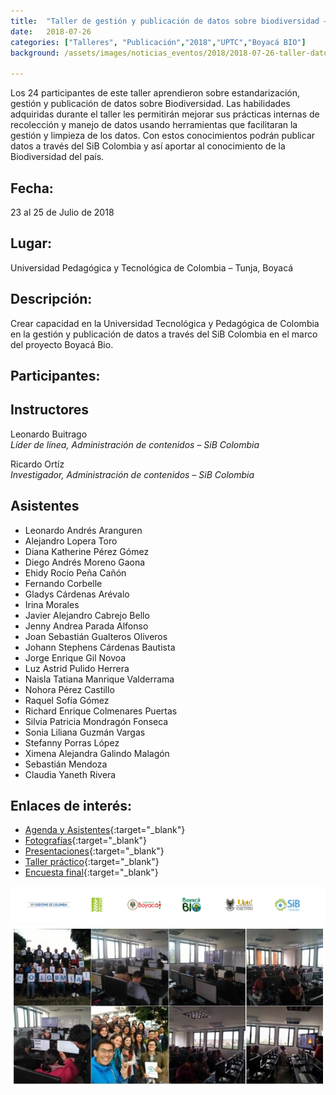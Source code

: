 ```yaml
---
title:  "Taller de gestión y publicación de datos sobre biodiversidad – UPTC – Boyacá BIO"
date:   2018-07-26
categories: ["Talleres", "Publicación","2018","UPTC","Boyacá BIO"]
background: /assets/images/noticias_eventos/2018/2018-07-26-taller-datos-uptc-boyaca-bio1.jpg

---
```


Los 24 participantes de este taller aprendieron sobre estandarización, gestión  y publicación de datos sobre Biodiversidad. Las habilidades adquiridas durante el taller les permitirán mejorar sus prácticas internas de  recolección y manejo de datos usando herramientas que facilitaran la gestión y limpieza de los datos. Con estos conocimientos podrán publicar datos a través del SiB Colombia y así aportar al conocimiento de la Biodiversidad del país.  

## Fecha:  
23 al 25 de Julio de 2018

## Lugar:  
Universidad Pedagógica y Tecnológica de Colombia – Tunja, Boyacá

## Descripción:  
Crear capacidad en la Universidad Tecnológica y Pedagógica de Colombia  en la gestión y publicación de datos a través del SiB Colombia en el marco del proyecto Boyacá Bio.  

## Participantes:

## Instructores  

Leonardo Buitrago  
*Líder de línea, Administración de contenidos – SiB Colombia*  

Ricardo Ortíz  
*Investigador, Administración de contenidos – SiB Colombia*  

## Asistentes

+ Leonardo Andrés Aranguren
+ Alejandro Lopera Toro
+ Diana Katherine Pérez Gómez
+ Diego Andrés Moreno Gaona
+ Ehidy Rocío Peña Cañón
+ Fernando Corbelle
+ Gladys Cárdenas Arévalo
+ Irina Morales
+ Javier Alejandro Cabrejo Bello
+ Jenny Andrea Parada Alfonso
+ Joan Sebastián Gualteros Oliveros
+ Johann Stephens Cárdenas Bautista
+ Jorge Enrique Gil Novoa
+ Luz Astrid Pulido Herrera
+ Naisla Tatiana Manrique Valderrama
+ Nohora Pérez Castillo
+ Raquel Sofía Gómez
+ Richard Enrique Colmenares Puertas
+ Silvia Patricia Mondragón Fonseca
+ Sonia Liliana Guzmán Vargas
+ Stefanny Porras López
+ Ximena Alejandra Galindo Malagón
+ Sebastián Mendoza
+ Claudia Yaneth Rivera
 

## Enlaces de interés:

+ [Agenda y Asistentes](https://drive.google.com/drive/folders/1TMnZlSOxpPE0jSwfFQwXbwa86wxQaQG7){:target="_blank"}
+ [Fotografías](https://drive.google.com/open?id=1YmybuwHfBkO8udiIHApGjOTiLJfySeyF){:target="_blank"}
+ [Presentaciones](https://drive.google.com/drive/folders/1fiMT6JGf89ldeN7tOwEb45wb2CCR4-WA){:target="_blank"}
+ [Taller práctico](https://drive.google.com/drive/folders/125JHCmaKLGFELU51fGf3sUODAgF_xDvl){:target="_blank"}
+ [Encuesta final](https://drive.google.com/file/d/1Cuys5MhoWFRT6_6S5FRP7RKaNSVLt_qp/view){:target="_blank"}

<img src="/assets/images/noticias_eventos/2018/2018-07-26-taller-datos-uptc-boyaca-bio2.png" width=770>

<img src="/assets/images/noticias_eventos/2018/2018-07-26-taller-datos-uptc-boyaca-bio3.jpg" width=770>
